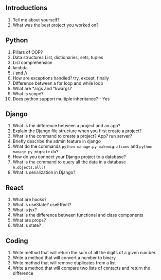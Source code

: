 ## Introductions
1. Tell me about yourself?
2. What was the best project you worked on?

## Python
1. Pillars of OOP?
2. Data structures List, dictionaries, sets, tuples
3. List comprehension
4. lambda
5. / and //
6. How are exceptions handled?  try, except, finally
7. Difference between a for loop and while loop
8. What are *args and *kwargs?
9. What is scope?
10. Does python support multiple inheritance? - Yes

## Django
1. What is the difference between a project and an app?
2. Explain the Django file structure when you first create a project?
3. What is the command to create a project?  App?  run server?
4. Briefly describe the admin feature in django
5. What do the commands `python manage.py makemigrations` and `python manage.py migrate` do?
6. How do you connect your Django project to a database?
7. What is the command to query all the data in a database `A.objects.all()`
8. What is serialization in Django?

## React
1. What are hooks?
2. What is useState? useEffect?
3. What is jsx?
4. What is the difference between functional and class components
5. What are props?
6. What is state?

## Coding
1. Write method that will return the sum of all the digits of a given number.
2. Write a method that will convert a number to binary
3. Write method that will remove duplicates from a list
4. Write a method that will compare two lists of contacts and return the difference
